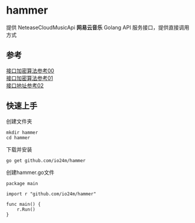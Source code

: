 # hammer

提供 NeteaseCloudMusicApi **网易云音乐** Golang API 服务接口，提供直接调用方式

## 参考

[接口加密算法参考00](https://github.com/darknessomi/musicbox/wiki)  
[接口加密算法参考01](https://github.com/Binaryify/NeteaseCloudMusicApi/blob/master/util/crypto.js)  
[接口地址参考02](https://github.com/Binaryify/NeteaseCloudMusicApi)  

## 快速上手 

创建文件夹  

    mkdir hammer
    cd hammer
下载并安装  

    go get github.com/io24m/hammer
创建hammer.go文件  

    package main
    
    import r "github.com/io24m/hammer"
    
    func main() {
    	r.Run()
    }
